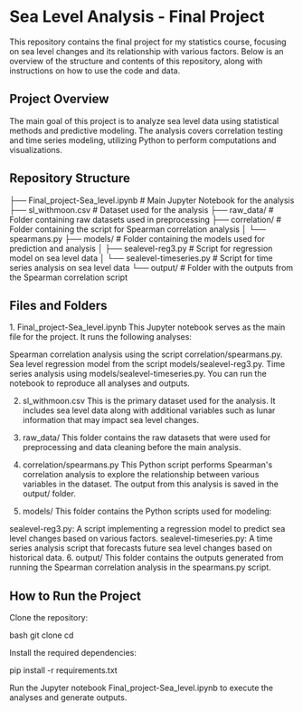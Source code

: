 <h1>Sea Level Analysis - Final Project</h1>
This repository contains the final project for my statistics course, focusing on sea level changes and its relationship with various factors. Below is an overview of the structure and contents of this repository, along with instructions on how to use the code and data.

<h2>Project Overview</h2>
The main goal of this project is to analyze sea level data using statistical methods and predictive modeling. The analysis covers correlation testing and time series modeling, utilizing Python to perform computations and visualizations.

<h2>Repository Structure</h2>
├── Final_project-Sea_level.ipynb   # Main Jupyter Notebook for the analysis
├── sl_withmoon.csv                 # Dataset used for the analysis
├── raw_data/                       # Folder containing raw datasets used in preprocessing
├── correlation/                    # Folder containing the script for Spearman correlation analysis
│   └── spearmans.py
├── models/                         # Folder containing the models used for prediction and analysis
│   ├── sealevel-reg3.py            # Script for regression model on sea level data
│   └── sealevel-timeseries.py      # Script for time series analysis on sea level data
└── output/                         # Folder with the outputs from the Spearman correlation script

<h2>Files and Folders</h2>
1. Final_project-Sea_level.ipynb
This Jupyter notebook serves as the main file for the project. It runs the following analyses:

Spearman correlation analysis using the script correlation/spearmans.py.
Sea level regression model from the script models/sealevel-reg3.py.
Time series analysis using models/sealevel-timeseries.py.
You can run the notebook to reproduce all analyses and outputs.

2. sl_withmoon.csv
This is the primary dataset used for the analysis. It includes sea level data along with additional variables such as lunar information that may impact sea level changes.

3. raw_data/
This folder contains the raw datasets that were used for preprocessing and data cleaning before the main analysis.

4. correlation/spearmans.py
This Python script performs Spearman's correlation analysis to explore the relationship between various variables in the dataset. The output from this analysis is saved in the output/ folder.

5. models/
This folder contains the Python scripts used for modeling:

sealevel-reg3.py: A script implementing a regression model to predict sea level changes based on various factors.
sealevel-timeseries.py: A time series analysis script that forecasts future sea level changes based on historical data.
6. output/
This folder contains the outputs generated from running the Spearman correlation analysis in the spearmans.py script.

<h2>How to Run the Project</h2>
Clone the repository:

bash
git clone <repository-url>
cd <repository-folder>

Install the required dependencies:

pip install -r requirements.txt

Run the Jupyter notebook Final_project-Sea_level.ipynb to execute the analyses and generate outputs.
